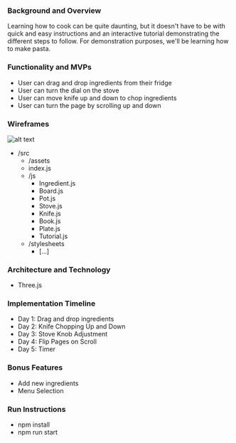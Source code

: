 ### Background and Overview
Learning how to cook can be quite daunting, but it doesn't have to be with quick and easy instructions and an interactive tutorial demonstrating the different steps to follow. For demonstration purposes, we'll be learning how to make pasta.

### Functionality and MVPs
- User can drag and drop ingredients from their fridge
- User can turn the dial on the stove
- User can move knife up and down to chop ingredients
- User can turn the page by scrolling up and down

### Wireframes
![alt text](https://github.com/jamhanpar/javascript_project/blob/main/0.%20planning/images/wireframe.PNG?raw=true)

- /src
    - /assets
    - index.js
    - /js
        - Ingredient.js
        - Board.js
        - Pot.js
        - Stove.js
        - Knife.js
        - Book.js
        - Plate.js
        - Tutorial.js
    - /stylesheets
        - [...]

### Architecture and Technology
- Three.js

### Implementation Timeline
- Day 1: Drag and drop ingredients
- Day 2: Knife Chopping Up and Down
- Day 3: Stove Knob Adjustment
- Day 4: Flip Pages on Scroll
- Day 5: Timer

### Bonus Features
- Add new ingredients
- Menu Selection

### Run Instructions
- npm install
- npm run start